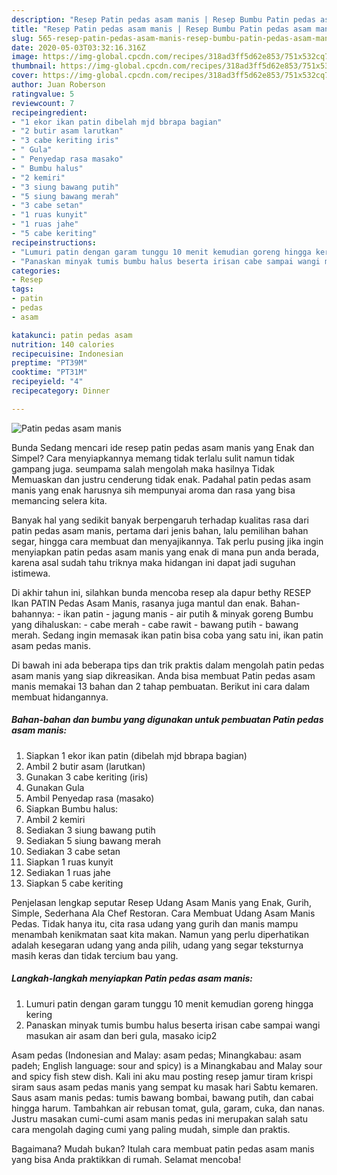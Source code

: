 ```yaml
---
description: "Resep Patin pedas asam manis | Resep Bumbu Patin pedas asam manis Yang Sempurna"
title: "Resep Patin pedas asam manis | Resep Bumbu Patin pedas asam manis Yang Sempurna"
slug: 565-resep-patin-pedas-asam-manis-resep-bumbu-patin-pedas-asam-manis-yang-sempurna
date: 2020-05-03T03:32:16.316Z
image: https://img-global.cpcdn.com/recipes/318ad3ff5d62e853/751x532cq70/patin-pedas-asam-manis-foto-resep-utama.jpg
thumbnail: https://img-global.cpcdn.com/recipes/318ad3ff5d62e853/751x532cq70/patin-pedas-asam-manis-foto-resep-utama.jpg
cover: https://img-global.cpcdn.com/recipes/318ad3ff5d62e853/751x532cq70/patin-pedas-asam-manis-foto-resep-utama.jpg
author: Juan Roberson
ratingvalue: 5
reviewcount: 7
recipeingredient:
- "1 ekor ikan patin dibelah mjd bbrapa bagian"
- "2 butir asam larutkan"
- "3 cabe keriting iris"
- " Gula"
- " Penyedap rasa masako"
- " Bumbu halus"
- "2 kemiri"
- "3 siung bawang putih"
- "5 siung bawang merah"
- "3 cabe setan"
- "1 ruas kunyit"
- "1 ruas jahe"
- "5 cabe keriting"
recipeinstructions:
- "Lumuri patin dengan garam tunggu 10 menit kemudian goreng hingga kering"
- "Panaskan minyak tumis bumbu halus beserta irisan cabe sampai wangi masukan air asam dan beri gula, masako icip2"
categories:
- Resep
tags:
- patin
- pedas
- asam

katakunci: patin pedas asam 
nutrition: 140 calories
recipecuisine: Indonesian
preptime: "PT39M"
cooktime: "PT31M"
recipeyield: "4"
recipecategory: Dinner

---
```



![Patin pedas asam manis](https://img-global.cpcdn.com/recipes/318ad3ff5d62e853/751x532cq70/patin-pedas-asam-manis-foto-resep-utama.jpg)

Bunda Sedang mencari ide resep patin pedas asam manis yang Enak dan Simpel? Cara menyiapkannya memang tidak terlalu sulit namun tidak gampang juga. seumpama salah mengolah maka hasilnya Tidak Memuaskan dan justru cenderung tidak enak. Padahal patin pedas asam manis yang enak harusnya sih mempunyai aroma dan rasa yang bisa memancing selera kita.

Banyak hal yang sedikit banyak berpengaruh terhadap kualitas rasa dari patin pedas asam manis, pertama dari jenis bahan, lalu pemilihan bahan segar, hingga cara membuat dan menyajikannya. Tak perlu pusing jika ingin menyiapkan patin pedas asam manis yang enak di mana pun anda berada, karena asal sudah tahu triknya maka hidangan ini dapat jadi suguhan istimewa.

Di akhir tahun ini, silahkan bunda mencoba resep ala dapur bethy RESEP Ikan PATIN Pedas Asam Manis, rasanya juga mantul dan enak. Bahan-bahannya: - ikan patin - jagung manis - air putih &amp; minyak goreng Bumbu yang dihaluskan: - cabe merah - cabe rawit - bawang putih - bawang merah. Sedang ingin memasak ikan patin bisa coba yang satu ini, ikan patin asam pedas manis.


Di bawah ini ada beberapa tips dan trik praktis dalam mengolah patin pedas asam manis yang siap dikreasikan. Anda bisa membuat Patin pedas asam manis memakai 13 bahan dan 2 tahap pembuatan. Berikut ini cara dalam membuat hidangannya.

<!--inarticleads1-->

##### Bahan-bahan dan bumbu yang digunakan untuk pembuatan Patin pedas asam manis:

1. Siapkan 1 ekor ikan patin (dibelah mjd bbrapa bagian)
1. Ambil 2 butir asam (larutkan)
1. Gunakan 3 cabe keriting (iris)
1. Gunakan  Gula
1. Ambil  Penyedap rasa (masako)
1. Siapkan  Bumbu halus:
1. Ambil 2 kemiri
1. Sediakan 3 siung bawang putih
1. Sediakan 5 siung bawang merah
1. Sediakan 3 cabe setan
1. Siapkan 1 ruas kunyit
1. Sediakan 1 ruas jahe
1. Siapkan 5 cabe keriting


Penjelasan lengkap seputar Resep Udang Asam Manis yang Enak, Gurih, Simple, Sederhana Ala Chef Restoran. Cara Membuat Udang Asam Manis Pedas. Tidak hanya itu, cita rasa udang yang gurih dan manis mampu menambah kenikmatan saat kita makan. Namun yang perlu diperhatikan adalah kesegaran udang yang anda pilih, udang yang segar teksturnya masih keras dan tidak tercium bau yang. 

<!--inarticleads2-->

##### Langkah-langkah menyiapkan Patin pedas asam manis:

1. Lumuri patin dengan garam tunggu 10 menit kemudian goreng hingga kering
1. Panaskan minyak tumis bumbu halus beserta irisan cabe sampai wangi masukan air asam dan beri gula, masako icip2


Asam pedas (Indonesian and Malay: asam pedas; Minangkabau: asam padeh; English language: sour and spicy) is a Minangkabau and Malay sour and spicy fish stew dish. Kali ini aku mau posting resep jamur tiram krispi siram saus asam pedas manis yang sempat ku masak hari Sabtu kemaren. Saus asam manis pedas: tumis bawang bombai, bawang putih, dan cabai hingga harum. Tambahkan air rebusan tomat, gula, garam, cuka, dan nanas. Justru masakan cumi-cumi asam manis pedas ini merupakan salah satu cara mengolah daging cumi yang paling mudah, simple dan praktis. 

Bagaimana? Mudah bukan? Itulah cara membuat patin pedas asam manis yang bisa Anda praktikkan di rumah. Selamat mencoba!
